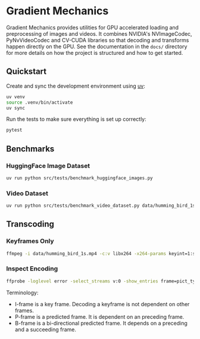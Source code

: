 # Gradient Mechanics

Gradient Mechanics provides utilities for GPU accelerated loading and
preprocessing of images and videos. It combines NVIDIA's NVImageCodec,
PyNvVideoCodec and CV-CUDA libraries so that decoding and transforms happen
directly on the GPU. See the documentation in the `docs/` directory for more
details on how the project is structured and how to get started.

## Quickstart

Create and sync the development environment using
[uv](https://docs.astral.sh/uv/):

```sh
uv venv
source .venv/bin/activate
uv sync
```

Run the tests to make sure everything is set up correctly:

```sh
pytest
```

## Benchmarks

### HuggingFace Image Dataset

```sh
uv run python src/tests/benchmark_huggingface_images.py
```

### Video Dataset

```sh
uv run python src/tests/benchmark_video_dataset.py data/humming_bird_1s.mp4
```

## Transcoding

### Keyframes Only

```sh
ffmpeg -i data/humming_bird_1s.mp4 -c:v libx264 -x264-params keyint=1:scenecut=0 -crf 18 data/humming_bird_1s_keyframes_only.mp4
```

### Inspect Encoding

```sh
ffprobe -loglevel error -select_streams v:0 -show_entries frame=pict_type -of default=noprint_wrappers=1 data/humming_bird_1s_keyframes_only.mp4
```

Terminology:

* I-frame is a key frame. Decoding a keyframe is not dependent on other frames.
* P-frame is a predicted frame. It is dependent on an preceding frame.
* B-frame is a bi-directional predicted frame. It depends on a preceding and a succeeding frame.
